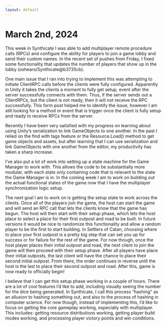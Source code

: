 ```yaml
---
layout: default
---
```


# March 2nd, 2024
This week in Synthicate I was able to add multiplayer remote procedure calls (RPCs) and configure the ability for players to join a game lobby and send their custom names. In the recent set of pushes from Friday, I fixed some functionality that updates the number of players that show up in the lobby (oshears/Synthicate@b3735cb). 

One main issue that I ran into trying to implement this was attempting to initiate ClientRPC calls before the clients were fully configured. Apparently in Unity it takes the clients a moment to fully get setup, event after the server successfully connects with them. Thus, if the server sends out a ClientRPCs, but the client is not ready, then it will not receive the RPC successfully. This form post helped me to identify the issue, however I am still looking for a method or event that is trigger once the client is fully setup and ready to receive RPCs from the server.

Recently I have been very satisfied with my progress on learning about using Unity’s serialization to link GameObjects to one another. In the past I relied on the find with tags feature or the Resource.Load() method to get game objects and assets, but after learning that I can use serialization and link GameObjects with one another from the editor, my productivity has taken a sharp increase.

I’ve also put a lot of work into setting up a state machine for the Game Manager to work with. This allows the code to be substantially more modular, with each state only containing code that is relevant to the state the Game Manager is in. In the coming week I am to work on building out the actual functional states of the game now that I have the multiplayer synchronization logic setup.

The next goal I am to work on is getting the setup state to work across the clients. Once all of the players join the game, the host can start the game and will send an RPC call that lets the clients know that the game has begun. The host will then start with their setup phase, which lets the host place to select a place for their first outpost and road to be built. In future versions it would be nice to randomize this functionality and allow a random player to be the first to start building. In Settlers of Catan, choosing where to place your first outpost is a pretty big step that can set you up for success or for failure for the rest of the game. For now though, once the host player places their initial outpost and road, the next client to join the game will then proceed with their setup phase. After all players have place their initial outposts, the last client will have the chance to place their second initial outpost. From there, the order continues in reverse until the host is the last to place their second outpost and road. After this, game is now ready to officially begin!

I believe that I can get this setup phase working in a couple of hours. There are a lot of cool features I’d like to add, including visually seeing the number for the dice being generated. In Synthicate, I call this process “hashing” as an allusion to hashing something out, and also to the process of hashing in computer science. For now though, instead of implementing this, I’d like to focus on getting the core gameplay working, especially with multiplayer. This includes: getting resource distributions working, getting player build modes working, and processing player victory points and win conditions.

